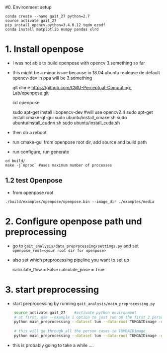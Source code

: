 #0. Environment setup

    conda create --name gait_27 python=2.7
    source activate gait_27
    pip install opencv-python=3.4.0.12 tqdm ezodf
    conda install matplotlib numpy pandas xlrd

# 1. Install openpose

* I was not able to build openpose with opencv 3.something so far
* this might be a minor issue because in 18.04 ubuntu realease de default opencv-dev in ppa will be 3.something 


    git clone https://github.com/CMU-Perceptual-Computing-Lab/openpose.git
    
    cd openpose
    
    sudo apt-get install libopencv-dev #will use opencv2.4
    sudo apt-get install cmake-qt-gui
    sudo ubuntu/install_cmake.sh 
    sudo ubuntu/install_cudnn.sh 
    sudo ubuntu/install_cuda.sh
    
* then do a reboot
* run cmake-gui from openpose root dir, add source and build path
* run configure, run generate

``` 
cd build/
make -j`nproc` #uses maximum number of processes
```

## 1.2 test Openpose

* from openpose root
```
./build/examples/openpose/openpose.bin --image_dir ./examples/media
```
     


# 2. Configure openpose path und preprocessing

* go to `gait_analysis/data_preprocessing/settings.py` and set `openpose_root=<your root dir for openpose>`
* also set which preprocessing pipeline you want to set up


    calculate_flow = False
    calculate_pose = True


# 3. start preprocessing

* start preprocessing by running `gait_analysis/main_preprocessing.py`

```bash
    source activate gait_27    #activate python environment
    # at first, use --example 1 option to just run on the first 2 person cases to check if it is working
    python main_preprocessing --dataset tum --data-root TUMGAIDimage -o TUMGAIDimage_preprocessed --example 1
    
    # this will go through all the person cases in TUMGAIDimage
    python main_preprocessing --dataset tum --data-root TUMGAIDimage -o TUMGAIDimage_preprocessed
```

* this is probably going to take a while ....